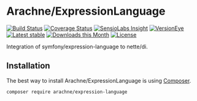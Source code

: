 Arachne/ExpressionLanguage
====

[![Build Status](https://img.shields.io/travis/Arachne/ExpressionLanguage/master.svg?style=flat-square)](https://travis-ci.org/Arachne/ExpressionLanguage/branches)
[![Coverage Status](https://img.shields.io/coveralls/Arachne/ExpressionLanguage/master.svg?style=flat-square)](https://coveralls.io/github/Arachne/ExpressionLanguage?branch=master)
[![SensioLabs Insight](https://img.shields.io/sensiolabs/i/9da80aab-e05b-4160-a51e-75251b6a16b8.svg?style=flat-square)](https://insight.sensiolabs.com/projects/9da80aab-e05b-4160-a51e-75251b6a16b8)
[![VersionEye](https://img.shields.io/versioneye/d/php/arachne:expression-language.svg?style=flat-square)](https://www.versioneye.com/php/arachne:expression-language)
[![Latest stable](https://img.shields.io/packagist/v/arachne/expression-language.svg?style=flat-square)](https://packagist.org/packages/arachne/expression-language)
[![Downloads this Month](https://img.shields.io/packagist/dm/arachne/expression-language.svg?style=flat-square)](https://packagist.org/packages/arachne/expression-language)
[![License](https://img.shields.io/badge/license-MIT-blue.svg?style=flat-square)](https://github.com/Arachne/ExpressionLanguage/blob/master/license.md)

Integration of symfony/expression-language to nette/di.

Installation
----

The best way to install Arachne/ExpressionLanguage is using [Composer](http://getcomposer.org/).

```sh
composer require arachne/expression-language
```
